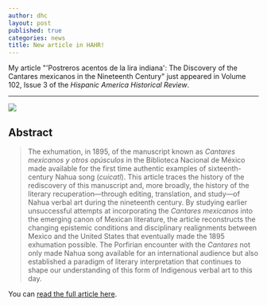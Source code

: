```yaml
---
author: dhc 
layout: post
published: true
categories: news
title: New article in HAHR!
---
```


My article "'Postreros acentos de la lira indiana': The Discovery of the Cantares mexicanos in the Nineteenth Century" just appeared in Volume 102, Issue 3 of the *Hispanic America Historical Review*.

--- 

![](https://dup.silverchair-cdn.com/dup/Content_public/Journal/hahr/Issue/102/3/1/m_coverimage.png?Expires=1661633229&Signature=EVtj3Vz0lDmK1KATk6n~LbDLLaP4KjH4uEKPl1ePkM~b10UIYtRgdS8ZTBhzNYmL-rSDMo6rFG41n9qp0vb6tOTtyqMLoeeinLPJrS7gf3OQFxgqejujG9~O9lRsTmVGlM57SXg34A7s-~Cd3jS2M-JX3aMFK-Y3K1pEjk6gAS57EqQ53q-M5r~-0hHQ3LqNEA9RLulSCK9ui-uJ0AfgCeugKzKopMGWxaByUGW5QlN-i8O0~ZC8zn~vkA5SfIwxqTeMzCITAl320iuoVNEDlXEUN8tE~ntoUBlVQUM5ll1Wfg6oyJSmgH3PXKZOJEg0n56NUNKQi6tbtV134XmePw__&Key-Pair-Id=APKAIE5G5CRDK6RD3PGA)
 
## Abstract 
>The exhumation, in 1895, of the manuscript known as *Cantares mexicanos y otros opúsculos* in the Biblioteca Nacional de México made available for the first time authentic examples of sixteenth-century Nahua song (*cuicatl*). This article traces the history of the rediscovery of this manuscript and, more broadly, the history of the literary recuperation—through editing, translation, and study—of Nahua verbal art during the nineteenth century. By studying earlier unsuccessful attempts at incorporating the *Cantares mexicanos* into the emerging canon of Mexican literature, the article reconstructs the changing epistemic conditions and disciplinary realignments between Mexico and the United States that eventually made the 1895 exhumation possible. The Porfirian encounter with the *Cantares* not only made Nahua song available for an international audience but also established a paradigm of literary interpretation that continues to shape our understanding of this form of Indigenous verbal art to this day.
  
You can [read the full article here](https://doi.org/10.1215/00182168-9798278).
